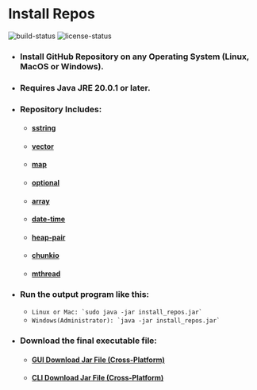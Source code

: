 # Install Repos
![build-status](https://github.com/Dark-CodeX/InstallRepos/actions/workflows/maven.yml/badge.svg)
![license-status](https://img.shields.io/github/license/Dark-CodeX/InstallRepos)
* ### Install GitHub Repository on any Operating System (Linux, MacOS or Windows).
* ### Requires Java JRE 20.0.1 or later.
* ### Repository Includes:
    * #### [sstring](https://www.github.com/Dark-CodeX/sstring.git)
    * #### [vector](https://www.github.com/Dark-CodeX/vector.git)
    * #### [map](https://www.github.com/Dark-CodeX/map.git)
    * #### [optional](https://www.github.com/Dark-CodeX/optional.git)
    * #### [array](https://www.github.com/Dark-CodeX/array.git)
    * #### [date-time](https://www.github.com/Dark-CodeX/date-time.git)
    * #### [heap-pair](https://www.github.com/Dark-CodeX/heap-pair.git)
    * #### [chunkio](https://www.github.com/Dark-CodeX/chunkio.git)
    * #### [mthread](https://www.github.com/Dark-CodeX/mthread.git)
* ### Run the output program like this:
    * ```Linux or Mac: `sudo java -jar install_repos.jar` ```
    * ```Windows(Administrator): `java -jar install_repos.jar` ```
* ### Download the final executable file:
    * #### [**GUI** Download Jar File (Cross-Platform)](https://github.com/Dark-CodeX/InstallRepos/releases/download/v1.1.0/InstallReposGUI.jar)
    * #### [**CLI** Download Jar File (Cross-Platform)](https://github.com/Dark-CodeX/InstallRepos/releases/download/v1.1.0/InstallReposCLI.jar)
